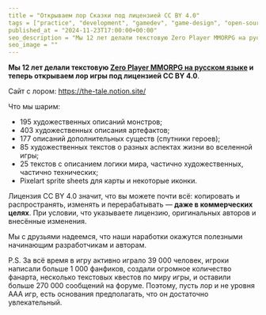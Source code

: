 ```yaml
---
title = "Открываем лор Сказки под лицензией CC BY 4.0"
tags = ["practice", "development", "gamedev", "game-design", "open-source", "the-tale", "mmo", "best", "world-design"]
published_at = "2024-11-23T17:00:00+00:00"
seo_description = "Мы 12 лет делали текстовую Zero Player MMORPG на русском языке и теперь открываем лор игры под лицензией CC BY 4.0."
seo_image = ""
---
```


**Мы 12 лет делали текстовую [Zero Player MMORPG на русском языке](https://the-tale.org/) и теперь открываем лор игры под лицензией CC BY 4.0**.

Сайт с лором: https://the-tale.notion.site/

Что мы шарим:

- 195 художественных описаний монстров;
- 403 художественных описания артефактов;
- 177 описаний дополнительных существ (спутники героев);
- 85 художественных текстов о разных аспектах жизни во вселенной игры;
- 25 текстов с описанием логики мира, частично художественных, частично технических;
- Pixelart sprite sheets для карты и некоторые иконки.

Лицензия CC BY 4.0 значит, что вы можете почти всё: копировать и распространять, изменять и перерабатывать — **даже в коммерческих целях**. При условии, что указываете лицензию, оригинальных авторов и внесённые изменения.

Мы с друзьями надеемся, что наши наработки окажутся полезными начинающим разработчикам и авторам.

P.S. За всё время в игру активно играло 39 000 человек, игроки написали больше 1 000 фанфиков, создали огромное количество фанарта, несколько текстовых квестов по миру игры, и оставили больше 270 000 сообщений на форуме. Поэтому, пусть лор и не уровня ААА игр, есть основания предполагать, что он достаточно увлекательный.
